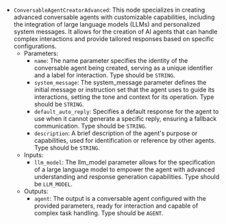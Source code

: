 - `ConversableAgentCreatorAdvanced`: This node specializes in creating advanced conversable agents with customizable capabilities, including the integration of large language models (LLMs) and personalized system messages. It allows for the creation of AI agents that can handle complex interactions and provide tailored responses based on specific configurations.
    - Parameters:
        - `name`: The name parameter specifies the identity of the conversable agent being created, serving as a unique identifier and a label for interaction. Type should be `STRING`.
        - `system_message`: The system_message parameter defines the initial message or instruction set that the agent uses to guide its interactions, setting the tone and context for its operation. Type should be `STRING`.
        - `default_auto_reply`: Specifies a default response for the agent to use when it cannot generate a specific reply, ensuring a fallback communication. Type should be `STRING`.
        - `description`: A brief description of the agent's purpose or capabilities, used for identification or reference by other agents. Type should be `STRING`.
    - Inputs:
        - `llm_model`: The llm_model parameter allows for the specification of a large language model to empower the agent with advanced understanding and response generation capabilities. Type should be `LLM_MODEL`.
    - Outputs:
        - `agent`: The output is a conversable agent configured with the provided parameters, ready for interaction and capable of complex task handling. Type should be `AGENT`.
